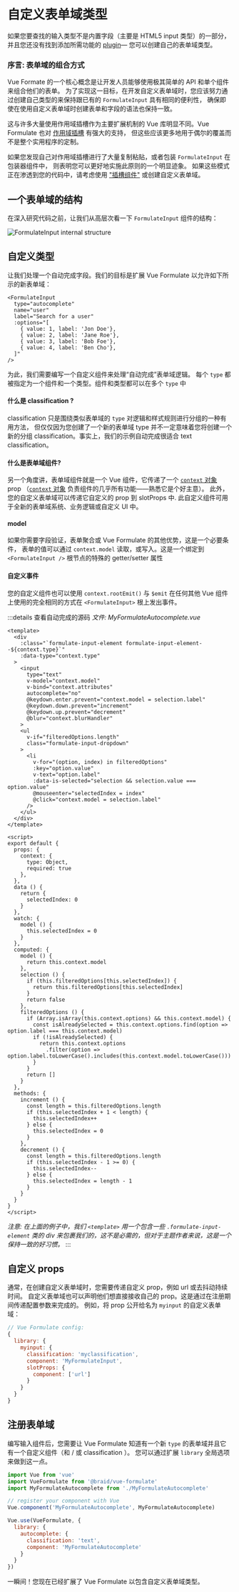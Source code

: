# 自定义表单域类型

如果您要查找的输入类型不是内置字段（主要是 HTML5 input 类型）的一部分，
并且您还没有找到添加所需功能的 [plugin](/zh/guide/plugins)— 您可以创建自己的表单域类型。

### 序言: 表单域的组合方式

Vue Formate 的一个核心概念是让开发人员能够使用极其简单的 API 和单个组件来组合他们的表单。
为了实现这一目标，在开发自定义表单域时，您应该努力通过创建自己类型的来保持跟已有的 `FormulateInput` 具有相同的便利性，
确保即使在使用自定义表单域时创建表单和字段的语法也保持一致。

这与许多大量使用作用域插槽作为主要扩展机制的 Vue 库明显不同。Vue Formulate 也对 [作用域插槽](/zh/guide/inputs/slots/) 有强大的支持，
但这些应该更多地用于偶尔的覆盖而不是整个实用程序的定制。

如果您发现自己对作用域插槽进行了大量复制粘贴，或者包装 `FormulateInput` 在包装器组件中，
则表明您可以更好地实施此原则的一个明显迹象。
如果这些模式正在渗透到您的代码中，请考虑使用 ["插槽组件"](/zh/guide/inputs/slots/#slot-components) 或创建自定义表单域。

## 一个表单域的结构

在深入研究代码之前，让我们从高层次看一下 `FormulateInput` 组件的结构：

![FormulateInput internal structure](./structure.svg)

## 自定义类型
<div id="custom-types"></div>

让我们处理一个自动完成字段。我们的目标是扩展 Vue Formulate 以允许如下所示的新表单域：

```vue
<FormulateInput
  type="autocomplete"
  name="user"
  label="Search for a user"
  :options="[
    { value: 1, label: 'Jon Doe'},
    { value: 2, label: 'Jane Roe'},
    { value: 3, label: 'Bob Foe'},
    { value: 4, label: 'Ben Cho'},
  ]"
/>
```

为此，我们需要编写一个自定义组件来处理“自动完成”表单域逻辑。
每个 `type` 都被指定为一个组件和一个类型。组件和类型都可以在多个 `type` 中

#### 什么是 classification ?

classification 只是围绕类似表单域的 `type` 对逻辑和样式规则进行分组的一种有用方法，
但仅仅因为您创建了一个新的表单域 type 并不一定意味着您将创建一个新的分组 classification。事实上，我们的示例自动完成很适合 text classification。

#### 什么是表单域组件?

另一个角度讲，表单域组件就是一个 Vue 组件，它传递了一个 [`context` 对象](/zh/guide/inputs/#context-object) prop
（[`context` 对象](/zh/guide/inputs/#context-object) 负责组件的几乎所有功能——熟悉它是个好主意）。
此外，您的自定义表单域可以传递它自定义的 prop 到 slotProps 中. 此自定义组件可用于全新的表单域系统、业务逻辑或自定义 UI 中。

#### model

如果你需要字段验证，表单聚合或 Vue Formulate 的其他优势，这是一个必要条件，
表单的值可以通过 `context.model` 读取，或写入。这是一个绑定到 `<FormulateInput />`
根节点的特殊的 getter/setter 属性

#### 自定义事件
您的自定义组件也可以使用 `context.rootEmit()` 与 `$emit` 在任何其他 Vue 组件上使用的完全相同的方式在 `<FormulateInput>` 根上发出事件。

:::details 查看自动完成的源码
_文件: MyFormulateAutocomplete.vue_
```vue
<template>
  <div
    :class="`formulate-input-element formulate-input-element--${context.type}`"
    :data-type="context.type"
  >
    <input
      type="text"
      v-model="context.model"
      v-bind="context.attributes"
      autocomplete="no"
      @keydown.enter.prevent="context.model = selection.label"
      @keydown.down.prevent="increment"
      @keydown.up.prevent="decrement"
      @blur="context.blurHandler"
    >
    <ul
      v-if="filteredOptions.length"
      class="formulate-input-dropdown"
    >
      <li
        v-for="(option, index) in filteredOptions"
        :key="option.value"
        v-text="option.label"
        :data-is-selected="selection && selection.value === option.value"
        @mouseenter="selectedIndex = index"
        @click="context.model = selection.label"
      />
    </ul>
  </div>
</template>

<script>
export default {
  props: {
    context: {
      type: Object,
      required: true
    },
  },
  data () {
    return {
      selectedIndex: 0
    }
  },
  watch: {
    model () {
      this.selectedIndex = 0
    }
  },
  computed: {
    model () {
      return this.context.model
    },
    selection () {
      if (this.filteredOptions[this.selectedIndex]) {
        return this.filteredOptions[this.selectedIndex]
      }
      return false
    },
    filteredOptions () {
      if (Array.isArray(this.context.options) && this.context.model) {
        const isAlreadySelected = this.context.options.find(option => option.label === this.context.model)
        if (!isAlreadySelected) {
          return this.context.options
            .filter(option => option.label.toLowerCase().includes(this.context.model.toLowerCase()))
        }
      }
      return []
    }
  },
  methods: {
    increment () {
      const length = this.filteredOptions.length
      if (this.selectedIndex + 1 < length) {
        this.selectedIndex++
      } else {
        this.selectedIndex = 0
      }
    },
    decrement () {
      const length = this.filteredOptions.length
      if (this.selectedIndex - 1 >= 0) {
        this.selectedIndex--
      } else {
        this.selectedIndex = length - 1
      }
    }
  }
}
</script>

```
_注意: 在上面的例子中，我们 `<template>` 用一个包含一些 `.formulate-input-element` 类的 
div 来包裹我们的，这不是必需的，但对于主题作者来说，这是一个保持一致的好习惯。_
:::

## 自定义 props

通常，在创建自定义表单域时，您需要传递自定义 prop，例如 url 或去抖动持续时间。
自定义表单域也可以声明他们想直接接收自己的 prop。这是通过在注册期间传递配置参数来完成的。
例如，将 prop 公开给名为 `myinput` 的自定义表单域：

```js
// Vue Formulate config:
{
  library: {
    myinput: {
      classification: 'myclassification',
      component: 'MyFormulateInput',
      slotProps: {
        component: ['url']
      }
    }
  }
}
```

## 注册表单域

编写输入组件后，您需要让 Vue Formulate 知道有一个新 `type` 的表单域并且它有一个自定义组件（和 / 或 classification ）。
您可以通过扩展 `library` 全局选项来做到这一点。

```js
import Vue from 'vue'
import VueFormulate from '@braid/vue-formulate'
import MyFormulateAutocomplete from './MyFormulateAutocomplete'

// register your component with Vue
Vue.component('MyFormulateAutocomplete', MyFormulateAutocomplete)

Vue.use(VueFormulate, {
  library: {
    autocomplete: {
      classification: 'text',
      component: 'MyFormulateAutocomplete'
    }
  }
})
```

一瞬间！您现在已经扩展了 Vue Formulate 以包含自定义表单域类型。

<demo-custom-input />
